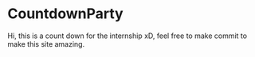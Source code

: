 # CountdownParty
Hi, this is a count down for the internship xD, feel free to make commit to make this site amazing.
